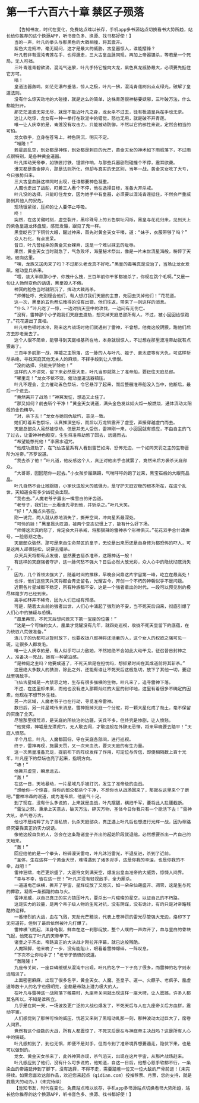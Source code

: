 # 第一千六百六十章 禁区子殒落
        【告知书友，时代在变化，免费站点难以长存，手机app多书源站点切换看书大势所趋，站长给你推荐的这个换源APP，听书音色多、换源、找书都好使！】
       当的一声，叶凡的拳头与那黑色的大戟相撞，将其震开。
       紫色大龙俯冲，毫无疑问，这才是最大的威胁，古皇器惊人，谁能撄锋？
       叶凡若非有混沌青莲在手，也得遁走，三大古皇血脉同现，再加上帝器镇杀，等若是一个死局，无人可挡。
       三叶青莲青碧欲滴，混沌气迷蒙，叶凡手持它撞向大龙，紫色真龙威胁最大，必须要先抵住它方可。
       嗡！
       皇道法器轰鸣，如茫茫瀑布垂落，惊人之极，叶凡一拂，混沌青莲刷出点点绿光，破解了皇道法则。
       没有什么惊天动地的大碰撞，就是这么的简单，这株青莲很神秘要妖邪，三叶破万法，什么都能扫开。
       那茫茫道波无穷无尽，就是不能近叶凡之身，龙女杀不过去，徒有极道皇兵在手也无奈。
       这让人吃惊，龙女有一种一拳打在软泥中的错觉，怒也无用，就是破不开青莲。
       唯一让人庆幸的是，青莲没有攻击力，只能被动防御，不然以它的邪性来说，定然会相当的可怕。
       龙女收手，立身在苍穹上，神色阴沉，明灭不定。
       “嗡隆！”
       若星辰乱空，到处都是神辉，到处都是刺目的光芒，黄金天女的神术如下雨般落下，不过雨点很特别，是各种黄金道器。
       叶凡挥动天帝拳，如铁匠打铁，铿锵作响，与那些兵器剧烈碰撞个不停，震耳欲聋。
       漫天都是黄金碎片，那是法则所化，但却与真实的无区别，当年一战，黄金天女吃了大亏，今日强势归来。
       三大古皇血脉这样同时出现，任谁都要神色凝重。
       人魔也走出了战船，盯着三人看个不停，他在选择目标，准备大开杀戒。
       叶凡没的选择，只能盯住龙女，因为她手中有皇器，必须要以混沌青莲抵住，不然会严重威胁到其他人的安危。
       现场很紧张，压抑的让人要停止呼吸。
       咚！
       突然，在这关键时刻，虚空裂开，黑珍珠号上的五色祭坛闪烁，黑皇与花花归来，见到天上的紫色皇道龙体盘旋，感觉发懵，跟见了鬼一样。
       黑皇眨巴了下铜铃大眼，醒过神来，首先对黄金天女干嚎，道：“妹子，衣服带够了吗？”
       众人石化，有点发呆。
       昔日，叶凡曾经杀的黄金天女裸奔，这是一个难以抹去的耻辱。
       果然，黄金天女当时就急了，气急败坏，海量秘术祭出，像是一片末世流星海般，粉碎了天地，砸向这里。
       “嘿，龙族又送肉来了吗？不过那头老龙真不好吃。”黑皇的毒嘴真是没治了，当场让龙女发飙，催动皇兵杀来。
       “喂，装大半蒜那小子，你拽什么拽，三百年前你干爹都被杀了，你现在跳个毛啊。”又是一句让人勃然变色的话语，黑皇毁人不倦。
       神冥的脸色当时就阴沉了，挥动大戟再杀。
       “师傅扯呼，先别理会他们，有人想打我们天庭的主意，先回去灭掉他们！”花花道。
       这一次，黑皇的五色祭坛难得的没有出错，他们往返，带来了一则这样的消息。
       “什么？”叶凡吃了一惊，一边对抗天空中的攻伐，一边问有无伤亡。
       “没有，雷神那个小子跑我们天庭去渡劫，想灭掉天庭总部所有人。不过，被小囡囡给惊跑了。”花花道出了真相。
       叶凡神色顿时冰冷，刚来这片战场时他们就遇到了雷神，不曾想，他竟这般阴狠，跑他们后方去抄老巢去了。
       这个人很不简单，能够寻到天庭根基所在地，本身就很惊人，不过想在那里渡准帝劫就有点狠毒了。
       三百年多前那一战，神墟之主殒落，这一脉的人与叶凡、姬子、姜太虚等有大仇，可这样斩尽杀绝，寻找天庭其他无关人的麻烦，不择手段到让人愤恨。
       “没的选择，只能先铲除他！”
       这样的人不讲究，留下来必然是大患，叶凡当即就跳上了准帝船，要赶往天庭总部。
       “哪里走！”龙女不依不饶，催动皇道法器镇压。
       叶凡不理会，全力催动五色祭坛，令它悬浮了起来，而后整艘准帝船没入当中，他断后，最后一个进去。
       “竟然离开了战场！”神冥发怔，想追又止住了。
       “那又如何？前去斩个干净！”黄金天女说道，满头金色发丝如火炬一般燃烧，通体流动太阳般的金色精华。
       “对，杀下去！”龙女与她同仇敌忾，意见一致。
       她们盯着五色祭坛，认真推演坐标，而后以万龙铃震开了虚空，直接穿越虚门而去。
       天庭总部众人虽然被惊动，但是并无人受伤，雷神刚一来，小囡囡就有感应，不由自主的飞了过去，让雷神神色剧变，生生将准帝劫憋了回去，远遁而去。
       “希望能憋死他！”李黑水诅咒。
       “他成功渡劫了，在飞仙古星系有人看到雷芒如海，恐怖无边，一个如同天罚之主的生物晋阶为准帝。”齐罗说道。
       “我去杀了他！”叶凡道，他反感这个人，真正对他出手也就罢了，竟然来后方袭杀天庭部众。
       “大哥哥，囡囡陪你一起去。”小女孩步履蹒跚，气喘吁吁的跑了过来，黑宝石般的大眼亮晶晶。
       叶凡自然不会让她跟随，小家伙这般大的威慑力，是守护天庭安稳的根本所在，在这个乱世，天知道会有多少凶徒会出现。
       “我也去。”人魔老爷子露出一嘴雪白的牙齿道。
       “老爷子，我们比一比看谁先寻到他，并斩杀之。”叶凡大笑。
       “好！”人魔点头答应。
       刚一说完，两人就从原地消失了，撕开空间，冲向星系最深处。
       “可怜的娃！”黑皇摇头叹道，被两个变态记恨上了，能有什么好下场。
       “师傅这次真的怒了，肯定会大开杀戒，将那狠辣的雷神杀个形神俱灭。”花花双手合什诵佛号，一脸慈悲之色。
       天庭部众骇然，那可是来自生命禁区的皇子，无论是出来历还是自身修为都恐怖的吓人，可是这两人却很轻松，说要去猎杀。
       众天兵天将都有点发傻，居然要去猎杀准帝，这跟神话一般！
       有这样的天庭强者守护，这一脉何愁不强大？日后必然大放光彩，众人心中的隐忧彻底消失了。
       因为，几个首领太强大了，随着时间的推移，早晚会问鼎这片宇宙第一峰，屹立在最高处！
       也许，他们这些天兵天将都会青史留名，光耀古今，开创一个不朽的神朝似乎不是问题。
       近期各片星域都不稳定，所有种族都不安，这是一个强者辈出的时代，一段可以预见到的极尽辉煌岁月已经到来。
       高手如林并不稀奇，因为人们已经有预感。
       可是，随着太古前的强者出世，人们心中涌起了强烈的不安，当不死天后归来，彻底引爆了人们心中的猜疑与恐惧。
       “凰巢再现，不死天后想问鼎天下第一宝座的位置！”
       “这是一个可怕的女人，凰巢才觉醒没有几年，就四处巡视，收拢不死天皇留下的底蕴，在为统驭八荒做准备。”
       连儿子的仇都可以暂时放下，也要收拢八部神将还活着的人，这个女人的权欲之强可见一斑，让很多人都发毛。
       唯一让人庆幸的是，有人似乎可以力敌她，不然她绝不会如此大动干戈，征召昔日封神之人，准备决一死战，她有一种紧迫感。
       “是神庭之主吗？他要成道了，不死天后是在担忧吗，想抓紧时间在其成道前将其斩杀。”
       这是绝大多数人的猜测，除此之外，还能有谁让不死天后这般急切，放下了其他一切，要迎战至强敌手。
       飞仙古星域是一片禁忌之地，生存有很多强横的生物，叶凡来了，追寻雷神下落。
       不过，在这里却未果，而他也没有进入那颗灿烂的大星的封印地，这里有着很多不确定的因素，他现在不想节外生枝。
       另一片区域，人魔老爷子也在行动，寻觅准帝雷神。
       数日后，另一片星域传来消息，雷神毁掉天庭一个分舵，将一颗大星化成了劫土，毫不保留的实施了全灭。
       尽管那里很荒凉，是天庭的所统治的边疆，天兵不多，但终究是惨剧，让人愤怒。
       “他觉得，神墟是龙潭虎穴，无人敢去闯，才敢这般在外肆无忌惮，将来早晚要去踏平！”天庭人愤怒。
       半个月后，叶凡、人魔都回归，守在天庭各部间，进行巡视。
       终于，雷神再现，施展天罚，又一次来血洗，要灭天庭的有生力量。
       这一次黑皇准备充足，提前布下的阵纹发挥了作用，可定位与传信，即便相隔数上百十光年，叶凡座下的祭坛也亮了起来，指明方向。
       “哧！”
       他撕开虚空，瞬息远去。
       “轰！”
       在这一日，天地暴动，一片星域几乎被打沉，发生了准帝级的血战。
       “想给你一个惊喜，将你的部众都杀个干净，不想你也从战场回来了，那就在这里来个了断吧。”雷神冷森的说道，成为准帝后，他底气十足。
       到了现在，没有什么多说的，上来就是血战，叶凡摆腿，横扫千军，要将此人拦腰截断。
       “雷法之怒，秉承上天意志，破灭万法，碎灭万物，圣体今日你我只有一个能活下去！”雷神大吼，杀气卷万古。
       他也不是纯粹了为了泄私愤，仇杀天庭部众，真正遇上叶凡后也想进行光辉一战，因为帝路终究要靠真正的实力说话。
       像他这般自负的人，怎会在这条路诸皇子齐出的起始阶段就退缩，必然想要杀出一片自己的天地来。
       “轰！”
       回应给他的是一个拳头，粉碎漫天雷电，叶凡沐浴雷光，不退反进，杀到了近前。
       “圣体，生在这样一个黄金大世，难得遇到了诸多对手，这是你我的幸运，也是你我的不幸，战吧！”
       雷神狂啸，电芒更炽盛了，大道符文刻满天空，爆发出皇血准帝的大威势，惊悚人间界。
       “幸与不幸，皆在这一世！”叶凡并没有轻视敌手，全力厮杀。
       一道道电芒纵横，撕开了宇宙，星辉绽放了又熄灭，如一朵朵仙葩盛开、凋零，这是生与死的葬歌，凝练一条孤路的血与火。
       雷神发威，以自己真正的实力镇压叶凡，要杀出一片璀璨的星空，以证自己的不朽路。
       这是实力的较量，是两个帝子级人物的生死对抗，没有阴谋，没有诡计，有的只是对帝路残酷的诠释。
       一番惨烈的大战，血在飞溅，天劫光芒黯淡，代表上苍神罚的雷光尽管强大无边，烙印下了无穷道符，但到了最后依然被叶凡打爆了。
       雷神横飞而起，浑身龟裂，鲜血在这一刹那绽放，整个人噗的一声炸开了，血与莹白的骨块飞起，他死在了叶凡的天帝拳下。
       诸皇之子齐出，帝路真正的大决战才刚拉开序幕，就已这般残酷。
       人魔跺脚，他来晚了一步，没有能阻止，眼看着雷神爆碎，一阵叹息。
       “下次不让你动手了！”老爷子愤愤的说道。
       “轰隆隆！”
       九座帝关间，一座巨碑缓缓从混沌中出现，叶凡的名字一下子亮了很多，而雷神的名字则永远暗淡了。
       上面密密麻麻，出现了很多名字，黄金天女、人魔、圣皇子、道一、火麒子、老疯子、凰虚道等数十人的名字也很明亮，全都是帝路上潜力极大的人。
       在叶凡与雷神这一战刚落下帷幕时，九座帝关间就出现这样一座大碑，让人震撼，许多人都莫名所以，不知是谁所立。
       几乎是在同一天，一场波及更广泛的大战也爆发了，不死天后与人在九座帝关后方血拼，震动宇宙。
       人们感觉到了那种可怕的威压，恍若又来到了黑暗动乱那一刻，那种波动太过巨大了，席卷人间界。
       竟然有这个级数的大战，所有人都震惊了，不死天后是在与神庭帝主决战吗？这是所有人心中的猜疑。
       叶凡感知到了，到也无惧，即便不是对手，但而今到了准帝境界想要遁走，隐伏下来，也是可以做到的。
       龙女、黄金天女杀来了，此外神冥亦现，杀气滔天，出现在这片宇宙，从那片战场赶来。
       叶凡感应到了他们，没有什么可多说的，他知道，自这一日后，他想心慈手软都不行，一条染血的帝路延伸到了脚下，没有选择，不得不走，需要踏着一位又一位大敌的尸骨前进！(未完待续。如果您喜欢这部作品，欢迎您来起点（qidian.com）投推荐票、月票，您的支持，就是我最大的动力。)（未完待续）
       【告知书友，时代在变化，免费站点难以长存，手机app多书源站点切换看书大势所趋，站长给你推荐的这个换源APP，听书音色多、换源、找书都好使！】